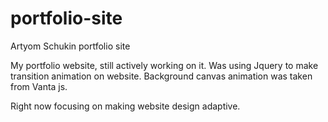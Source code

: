 # portfolio-site
Artyom Schukin portfolio site

My portfolio website, still actively working on it.
Was using Jquery to make transition animation on website.
Background canvas animation was taken from Vanta js. 


Right now focusing on making website design adaptive.

